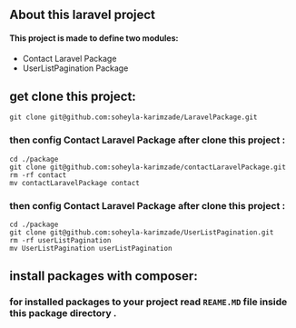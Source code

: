
## About this laravel project 
#### This project is made to define two modules:
- Contact Laravel Package
- UserListPagination Package

## get clone this project:
    git clone git@github.com:soheyla-karimzade/LaravelPackage.git
    
    
### then config  Contact Laravel Package after clone this project :
    cd ./package
    git clone git@github.com:soheyla-karimzade/contactLaravelPackage.git
    rm -rf contact
    mv contactLaravelPackage contact
    
### then config  Contact Laravel Package after clone this project :
    cd ./package
    git clone git@github.com:soheyla-karimzade/UserListPagination.git
    rm -rf userListPagination
    mv UserListPagination userListPagination
    
## install packages with composer:
### for installed packages to your project read `REAME.MD` file inside this package directory .
